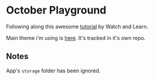 # October Playground

Following along this awesome [tutorial](https://www.youtube.com/playlist?list=PLUBR53Dw-Ef-X-_A1KLy41r2QArCBy4rM) by Watch and Learn.

Main theme i'm using is [here](https://github.com/SketchBookkeeper/example-october-theme). It's tracked in it's own repo.

## Notes
App's `storage` folder has been ignored.
